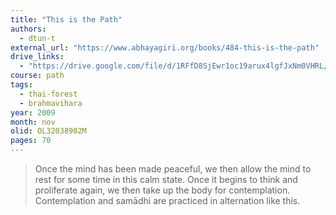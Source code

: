```yaml
---
title: "This is the Path"
authors:
  - dtun-t
external_url: "https://www.abhayagiri.org/books/484-this-is-the-path"
drive_links:
  - "https://drive.google.com/file/d/1RFfD8SjEwr1oc19arux4lgfJxNm0VHRL/view?usp=drivesdk"
course: path
tags:
  - thai-forest
  - brahmavihara
year: 2009
month: nov
olid: OL32038902M
pages: 70
---
```


> Once the mind has been made peaceful, we then allow the mind to rest for some time in this calm state. Once it begins to think and proliferate again, we then take up the body for contemplation. Contemplation and samādhi are practiced in alternation like this.

